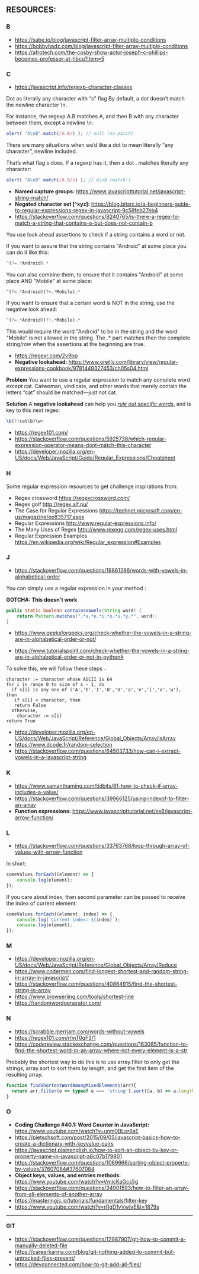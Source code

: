 ## RESOURCES:

### B

- https://sabe.io/blog/javascript-filter-array-multiple-conditions
- https://bobbyhadz.com/blog/javascript-filter-array-multiple-conditions
- https://afrotech.com/the-cosby-show-actor-joseph-c-phillips-becomes-professor-at-hbcu?item=5

### C

- https://javascript.info/regexp-character-classes

Dot as literally any character with “s” flag
By default, a dot doesn’t match the newline character \n.

For instance, the regexp A.B matches A, and then B with any character between them, except a newline \n:

```javascript
alert( "A\nB".match(/A.B/) ); // null (no match)
```

There are many situations when we’d like a dot to mean literally “any character”, newline included.

That’s what flag s does. If a regexp has it, then a dot . matches literally any character:

```javascript
alert( "A\nB".match(/A.B/s) ); // A\nB (match!)
```

- **Named capture groups:** https://www.javascripttutorial.net/javascript-string-match/
- **Negated character set [^xyz]:** https://blog.bitsrc.io/a-beginners-guide-to-regular-expressions-regex-in-javascript-9c58feb27eb4
- https://stackoverflow.com/questions/8240765/is-there-a-regex-to-match-a-string-that-contains-a-but-does-not-contain-b

You use look ahead assertions to check if a string contains a word or not.

If you want to assure that the string contains "Android" at some place you can do it like this:

```javascript
^(?=.*Android).*
```

You can also combine them, to ensure that it contains "Android" at some place AND "Mobile" at some place:

```javascript
^(?=.*Android)(?=.*Mobile).*
```

If you want to ensure that a certain word is NOT in the string, use the negative look ahead:

```javascript
^(?=.*Android)(?!.*Mobile).*
```

This would require the word "Android" to be in the string and the word "Mobile" is not allowed in the string. The .* part matches then the complete string/row when the assertions at the beginning are true.

- https://regexr.com/2v9bp
- **Negative lookahead:** https://www.oreilly.com/library/view/regular-expressions-cookbook/9781449327453/ch05s04.html

**Problem**
You want to use a regular expression to match any complete word _except_ cat. Catwoman, vindicate, and other words that merely contain the letters “cat” should be matched—just not cat.

**Solution**
A **negative lookahead** can help you _<u>rule out specific words</u>_, and is key to this next regex:

```javascript
\b(?!cat\b)\w+
```

- https://regex101.com/
- https://stackoverflow.com/questions/5925738/which-regular-expression-operator-means-dont-match-this-character
- https://developer.mozilla.org/en-US/docs/Web/JavaScript/Guide/Regular_Expressions/Cheatsheet

### H

Some regular expression resources to get challenge inspirations from:

- Regex crossword https://regexcrossword.com/
- Regex golf http://regex.alf.nu/
- The Case for Regular Expressions https://technet.microsoft.com/en-us/magazine/ee835717.aspx
- Regular Expressions http://www.regular-expressions.info/
- The Many Uses of Regex http://www.rexegg.com/regex-uses.html
- Regular Expression Examples https://en.wikipedia.org/wiki/Regular_expression#Examples

### J

- https://stackoverflow.com/questions/19861286/words-with-vowels-in-alphabetical-order

You can simply use a regular expression in your method :

**GOTCHA: This doesn't work**

```java
public static boolean containsVowels(String word) {
    return Pattern.matches(".*a.*e.*i.*o.*u.*y.*", word);
}
```


- https://www.geeksforgeeks.org/check-whether-the-vowels-in-a-string-are-in-alphabetical-order-or-not/

- https://www.tutorialspoint.com/check-whether-the-vowels-in-a-string-are-in-alphabetical-order-or-not-in-python#

To solve this, we will follow these steps −

```
character := character whose ASCII is 64
for i in range 0 to size of s - 1, do
  if s[i] is any one of ('A','E','I','O','U','a','e','i','o','u'), then
   if s[i] < character, then
   return False
  otherwise,
    character := s[i]
return True
```

- https://developer.mozilla.org/en-US/docs/Web/JavaScript/Reference/Global_Objects/Array/isArray
- https://www.dcode.fr/random-selection
- https://stackoverflow.com/questions/64503733/how-can-i-extract-vowels-in-a-javascript-string

### K

- https://www.samanthaming.com/tidbits/81-how-to-check-if-array-includes-a-value/
- https://stackoverflow.com/questions/39966125/using-indexof-to-filter-an-array
- **Function expressions:** https://www.javascripttutorial.net/es6/javascript-arrow-function/

### L

- https://stackoverflow.com/questions/33763768/loop-through-array-of-values-with-arrow-function

In short:

```javascript
someValues.forEach((element) => {
    console.log(element);
});
```

If you care about index, then second parameter can be passed to receive the index of current element:

```javascript
someValues.forEach((element, index) => {
    console.log(`Current index: ${index}`);
    console.log(element);
});
```

### M

- https://developer.mozilla.org/en-US/docs/Web/JavaScript/Reference/Global_Objects/Array/Reduce
- https://www.codermen.com/find-longest-shortest-and-random-string-in-array-in-javascript/
- https://stackoverflow.com/questions/40864915/find-the-shortest-string-in-array
- https://www.browserling.com/tools/shortest-line
- https://randomwordgenerator.com/

### N

- https://scrabble.merriam.com/words-without-vowels
- https://regex101.com/r/mT0qF3/1
- https://codereview.stackexchange.com/questions/163085/function-to-find-the-shortest-word-in-an-array-where-not-every-element-is-a-str

Probably the shortest way to do this is to use array.filter to only get the strings, array.sort to sort them by length, and get the first item of the resulting array.

```javascript
function findShortestWordAmongMixedElements(arr){
  return arr.filter(e => typeof e === 'string').sort((a, b) => a.length - b.length)[0];
}
```

### O

- **Coding Challenge #40.1: Word Counter in JavaScript:** https://www.youtube.com/watch?v=unm0BLor8aE
- https://pietschsoft.com/post/2015/09/05/javascript-basics-how-to-create-a-dictionary-with-keyvalue-pairs
- https://javascript.plainenglish.io/how-to-sort-an-object-by-key-or-property-name-in-javascript-a8c07b179901
- https://stackoverflow.com/questions/1069666/sorting-object-property-by-values/37607084#37607084
- **Object keys, values, and entries methods:** https://www.youtube.com/watch?v=VmicKaGcs5g
- https://stackoverflow.com/questions/34901593/how-to-filter-an-array-from-all-elements-of-another-array
- https://masteringjs.io/tutorials/fundamentals/filter-key
- https://www.youtube.com/watch?v=rRgD1yVwIvE&t=1879s


---

#### GIT

- https://stackoverflow.com/questions/12987907/git-how-to-commit-a-manually-deleted-file
- https://careerkarma.com/blog/git-nothing-added-to-commit-but-untracked-files-present/
- https://devconnected.com/how-to-git-add-all-files/



